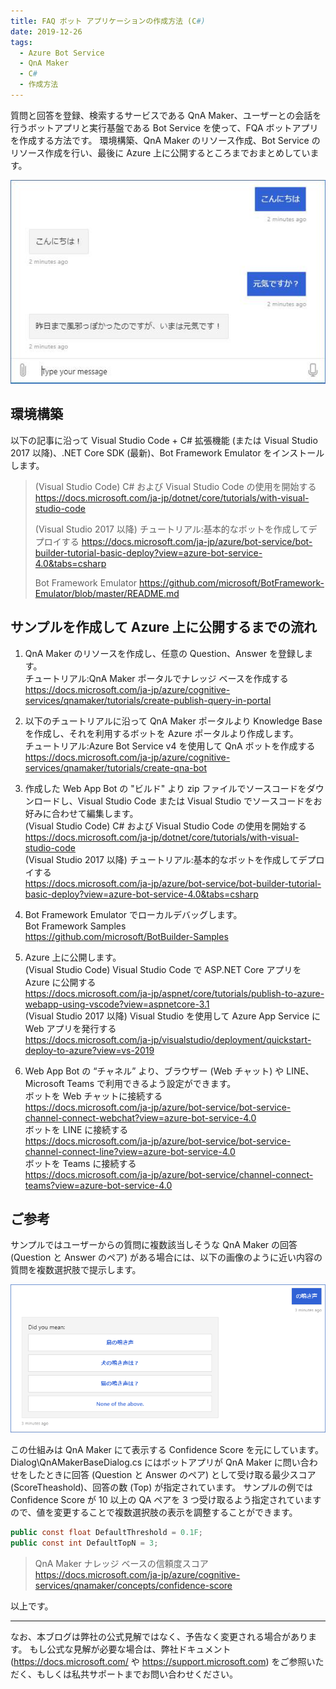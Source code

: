 ```yaml
---
title: FAQ ボット アプリケーションの作成方法 (C#)
date: 2019-12-26
tags: 
  - Azure Bot Service
  - QnA Maker
  - C#
  - 作成方法
---
```


質問と回答を登録、検索するサービスである QnA Maker、ユーザーとの会話を行うボットアプリと実行基盤である Bot Service を使って、FQA ボットアプリを作成する方法です。
環境構築、QnA Maker のリソース作成、Bot Service のリソース作成を行い、最後に Azure 上に公開するところまでおまとめしています。

![FAQ ボット アプリケーション](/articles/azure-bot-service/how-to-create-faq-bot/how-to-create-faq-bot-1.png)

## 環境構築

以下の記事に沿って Visual Studio Code + C# 拡張機能 (または Visual Studio 2017 以降)、.NET Core SDK (最新)、Bot Framework Emulator をインストールします。

> (Visual Studio Code) C# および Visual Studio Code の使用を開始する
> https://docs.microsoft.com/ja-jp/dotnet/core/tutorials/with-visual-studio-code
> 
> (Visual Studio 2017 以降) チュートリアル:基本的なボットを作成してデプロイする
> https://docs.microsoft.com/ja-jp/azure/bot-service/bot-builder-tutorial-basic-deploy?view=azure-bot-service-4.0&tabs=csharp
> 
> Bot Framework Emulator
> https://github.com/microsoft/BotFramework-Emulator/blob/master/README.md


## サンプルを作成して Azure 上に公開するまでの流れ

1. QnA Maker のリソースを作成し、任意の Question、Answer を登録します。  
チュートリアル:QnA Maker ポータルでナレッジ ベースを作成する  
https://docs.microsoft.com/ja-jp/azure/cognitive-services/qnamaker/tutorials/create-publish-query-in-portal

1. 以下のチュートリアルに沿って QnA Maker ポータルより Knowledge Base を作成し、それを利用するボットを Azure ポータルより作成します。  
チュートリアル:Azure Bot Service v4 を使用して QnA ボットを作成する  
https://docs.microsoft.com/ja-jp/azure/cognitive-services/qnamaker/tutorials/create-qna-bot

1. 作成した Web App Bot の "ビルド" より zip ファイルでソースコードをダウンロードし、Visual Studio Code または Visual Studio でソースコードをお好みに合わせて編集します。  
(Visual Studio Code) C# および Visual Studio Code の使用を開始する  
https://docs.microsoft.com/ja-jp/dotnet/core/tutorials/with-visual-studio-code  
(Visual Studio 2017 以降) チュートリアル:基本的なボットを作成してデプロイする  
https://docs.microsoft.com/ja-jp/azure/bot-service/bot-builder-tutorial-basic-deploy?view=azure-bot-service-4.0&tabs=csharp

1. Bot Framework Emulator でローカルデバッグします。  
Bot Framework Samples  
https://github.com/microsoft/BotBuilder-Samples

1. Azure 上に公開します。  
(Visual Studio Code) Visual Studio Code で ASP.NET Core アプリを Azure に公開する  
https://docs.microsoft.com/ja-jp/aspnet/core/tutorials/publish-to-azure-webapp-using-vscode?view=aspnetcore-3.1  
(Visual Studio 2017 以降) Visual Studio を使用して Azure App Service に Web アプリを発行する  
https://docs.microsoft.com/ja-jp/visualstudio/deployment/quickstart-deploy-to-azure?view=vs-2019

1. Web App Bot の “チャネル” より、ブラウザー (Web チャット) や LINE、Microsoft Teams で利用できるよう設定ができます。  
ボットを Web チャットに接続する  
https://docs.microsoft.com/ja-jp/azure/bot-service/bot-service-channel-connect-webchat?view=azure-bot-service-4.0  
ボットを LINE に接続する  
https://docs.microsoft.com/ja-jp/azure/bot-service/bot-service-channel-connect-line?view=azure-bot-service-4.0  
ボットを Teams に接続する  
https://docs.microsoft.com/ja-jp/azure/bot-service/channel-connect-teams?view=azure-bot-service-4.0


## ご参考
サンプルではユーザーからの質問に複数該当しそうな QnA Maker の回答 (Question と Answer のペア) がある場合には、以下の画像のように近い内容の質問を複数選択肢で提示します。

![FAQ ボット アプリケーション](/articles/azure-bot-service/how-to-create-faq-bot/how-to-create-faq-bot-2.png)

この仕組みは QnA Maker にて表示する Confidence Score を元にしています。
Dialog\QnAMakerBaseDialog.cs にはボットアプリが QnA Maker に問い合わせをしたときに回答 (Question と Answer のペア) として受け取る最少スコア (ScoreTheashold)、回答の数 (Top) が指定されています。
サンプルの例では Confidence Score が 10 以上の QA ペアを 3 つ受け取るよう指定されていますので、値を変更することで複数選択肢の表示を調整することができます。

```C# Dialog\QnAMakerBaseDialog.cs
public const float DefaultThreshold = 0.1F;
public const int DefaultTopN = 3;
```

> QnA Maker ナレッジ ベースの信頼度スコア
> https://docs.microsoft.com/ja-jp/azure/cognitive-services/qnamaker/concepts/confidence-score

以上です。

---
なお、本ブログは弊社の公式見解ではなく、予告なく変更される場合があります。
もし公式な見解が必要な場合は、弊社ドキュメント (https://docs.microsoft.com/ や https://support.microsoft.com) をご参照いただく、もしくは私共サポートまでお問い合わせください。
